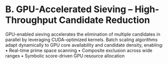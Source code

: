 # B. GPU-Accelerated Sieving – High-Throughput Candidate Reduction

GPU-enabled sieving accelerates the elimination of multiple candidates in parallel by leveraging CUDA-optimized kernels. Batch scaling algorithms adapt dynamically to GPU core availability and candidate density, enabling:
• Real-time prime space scanning
• Composite exclusion across wide ranges
• Symbolic score-driven GPU resource allocation

